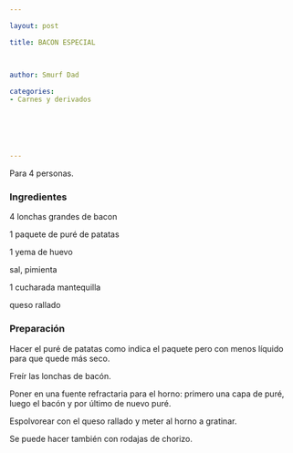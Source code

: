 ```yaml
---

layout: post

title: BACON ESPECIAL



author: Smurf Dad

categories:
- Carnes y derivados






---
```


Para 4 personas.

<h3>Ingredientes</h3>

4 lonchas grandes de bacon

1 paquete de puré de patatas

1 yema de huevo

sal, pimienta

1 cucharada mantequilla

queso rallado

<h3>Preparación</h3>

Hacer el puré de patatas como indica el paquete pero con menos líquido para que quede más seco.

Freír las lonchas de bacón.

Poner en una fuente refractaria para el horno: primero una capa de puré, luego el bacón y por último de nuevo puré.

Espolvorear con el queso rallado y meter al horno a gratinar.

Se puede hacer también con rodajas de chorizo.

